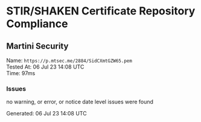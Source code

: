 # STIR/SHAKEN Certificate Repository Compliance

## Martini Security

Name: `https://p.mtsec.me/2884/SidCXmtGZW65.pem`\
Tested At: 06 Jul 23 14:08 UTC\
Time: 97ms

### Issues

no warning, or error, or notice date level issues were found

Generated: 06 Jul 23 14:08 UTC